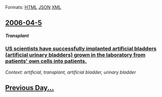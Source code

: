 
Formats: [HTML](2006/04/5/index.html)  [JSON](2006/04/5/index.json)  [XML](2006/04/5/index.xml)  

## [2006-04-5](/news/2006/04/5/index.md)

##### Transplant
### [ US scientists have successfully implanted artificial bladders (artificial urinary bladders) grown in the laboratory from patients' own cells into patients. ](/news/2006/04/5/us-scientists-have-successfully-implanted-artificial-bladders-artificial-urinary-bladders-grown-in-the-laboratory-from-patients-own-cell.md)
_Context: artificial, transplant, artificial bladder, urinary bladder_

## [Previous Day...](/news/2006/04/4/index.md)

